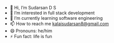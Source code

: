 - 👋 Hi, I’m Sudarsan D S
- 👀 I’m interested in full stack development
- 🌱 I’m currently learning software engineering
- 📫 How to reach me kalaisudarsan8@gmail.com
- 😄 Pronouns: he/him
- ⚡ Fun fact: life is fun

<!---
Sudarsan-DS/Sudarsan-DS is a ✨ special ✨ repository because its `README.md` (this file) appears on your GitHub profile.
You can click the Preview link to take a look at your changes.
--->
